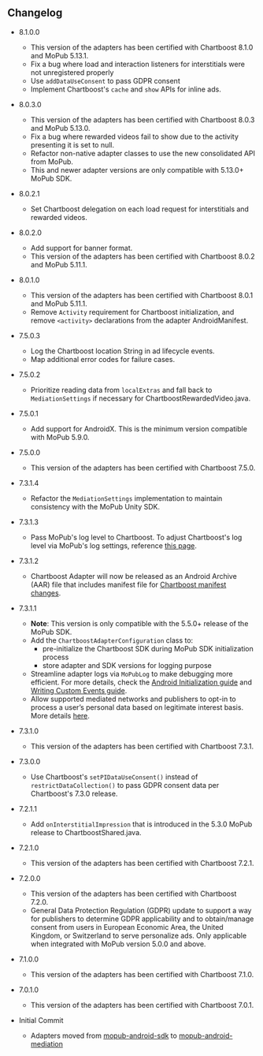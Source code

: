## Changelog
  * 8.1.0.0
    * This version of the adapters has been certified with Chartboost 8.1.0 and MoPub 5.13.1.
    * Fix a bug where load and interaction listeners for interstitials were not unregistered properly
    * Use `addDataUseConsent` to pass GDPR consent
    * Implement Chartboost's `cache` and `show` APIs for inline ads.

  * 8.0.3.0
    * This version of the adapters has been certified with Chartboost 8.0.3 and MoPub 5.13.0.
    * Fix a bug where rewarded videos fail to show due to the activity presenting it is set to null.
    * Refactor non-native adapter classes to use the new consolidated API from MoPub.
    * This and newer adapter versions are only compatible with 5.13.0+ MoPub SDK.

  * 8.0.2.1
    * Set Chartboost delegation on each load request for interstitials and rewarded videos.

  * 8.0.2.0
    * Add support for banner format.
    * This version of the adapters has been certified with Chartboost 8.0.2 and MoPub 5.11.1.

  * 8.0.1.0
    * This version of the adapters has been certified with Chartboost 8.0.1 and MoPub 5.11.1.
    * Remove `Activity` requirement for Chartboost initialization, and remove `<activity>` declarations from the adapter AndroidManifest.

  * 7.5.0.3
    * Log the Chartboost location String in ad lifecycle events.
    * Map additional error codes for failure cases.

  * 7.5.0.2
    * Prioritize reading data from `localExtras` and fall back to `MediationSettings` if necessary for ChartboostRewardedVideo.java.

  * 7.5.0.1
    * Add support for AndroidX. This is the minimum version compatible with MoPub 5.9.0.

  * 7.5.0.0
    * This version of the adapters has been certified with Chartboost 7.5.0.

  * 7.3.1.4
    * Refactor the `MediationSettings` implementation to maintain consistency with the MoPub Unity SDK.

  * 7.3.1.3
    * Pass MoPub's log level to Chartboost. To adjust Chartboost's log level via MoPub's log settings, reference [this page](https://developers.mopub.com/publishers/android/test/#enable-logging).

  * 7.3.1.2
    * Chartboost Adapter will now be released as an Android Archive (AAR) file that includes manifest file for [Chartboost manifest changes](https://answers.chartboost.com/en-us/child_article/android#androidmanifest).

  * 7.3.1.1
    * **Note**: This version is only compatible with the 5.5.0+ release of the MoPub SDK.
    * Add the `ChartboostAdapterConfiguration` class to: 
         * pre-initialize the Chartboost SDK during MoPub SDK initialization process
         * store adapter and SDK versions for logging purpose
    * Streamline adapter logs via `MoPubLog` to make debugging more efficient. For more details, check the [Android Initialization guide](https://developers.mopub.com/docs/android/initialization/) and [Writing Custom Events guide](https://developers.mopub.com/docs/android/custom-events/).
    * Allow supported mediated networks and publishers to opt-in to process a user’s personal data based on legitimate interest basis. More details [here](https://developers.mopub.com/docs/publisher/gdpr-guide/#legitimate-interest-support).

  * 7.3.1.0
    * This version of the adapters has been certified with Chartboost 7.3.1.

  * 7.3.0.0
    * Use Chartboost's `setPIDataUseConsent()` instead of `restrictDataCollection()` to pass GDPR consent data per Chartboost's 7.3.0 release.

  * 7.2.1.1
    * Add `onInterstitialImpression` that is introduced in the 5.3.0 MoPub release to ChartboostShared.java.

  * 7.2.1.0
    * This version of the adapters has been certified with Chartboost 7.2.1.

  * 7.2.0.0
    * This version of the adapters has been certified with Chartboost 7.2.0.
    * General Data Protection Regulation (GDPR) update to support a way for publishers to determine GDPR applicability and to obtain/manage consent from users in European Economic Area, the United Kingdom, or Switzerland to serve personalize ads. Only applicable when integrated with MoPub version 5.0.0 and above.
    
  * 7.1.0.0
    * This version of the adapters has been certified with Chartboost 7.1.0.

  * 7.0.1.0
    * This version of the adapters has been certified with Chartboost 7.0.1.

  * Initial Commit
  	* Adapters moved from [mopub-android-sdk](https://github.com/mopub/mopub-android-sdk) to [mopub-android-mediation](https://github.com/mopub/mopub-android-mediation/)
